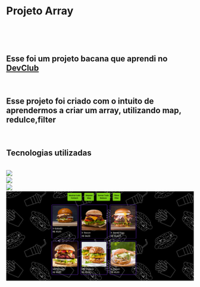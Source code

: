 <h1>Projeto Array</h1>
<br>
<br>
<br>
<h2>Esse foi um projeto bacana que aprendi no <a href= "https//rodolfomori.com.br/devclub">DevClub</a></h2>
<br>
<h2>Esse projeto foi criado com o intuito de  aprendermos a criar um array, utilizando map, redulce,filter </h2> 
<br>
<h2>Tecnologias utilizadas</h2>
<br>
<img src="https://img.shields.io/badge/HTML5-E34F26?style=for-the-badge&logo=html5&logoColor=white"</>
<br>
<img src="https://img.shields.io/badge/CSS3-1572B6?style=for-the-badge&logo=css3&logoColor=white"</p>
<br>
<img src="https://img.shields.io/badge/JavaScript-323330?style=for-the-badge&logo=javascript&logoColor=F7DF1E"/>
<img src="https://github.com/Verneloira/projeto-arrays/blob/main/img/desktop%20dev%20burguer.png"/>
